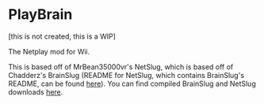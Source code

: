 # PlayBrain
[this is not created, this is a WIP]

The Netplay mod for Wii.

This is based off of MrBean35000vr's NetSlug, which is based off of Chadderz's BrainSlug (README for NetSlug, which contains BrainSlug's README, can be found [here](https://github.com/jbmagination/playbrain/blob/master/netslug-README)). You can find compiled BrainSlug and NetSlug downloads [here](https://github.com/jbmagination/playbrain/releases/tag/slug).



